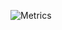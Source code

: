 <script src="https://embed.github.com/view/3d/aryasoni98/aryasoni98/master/stl/aryasoni98-2020.stl"></script>

![Metrics](https://metrics.lecoq.io/aryasoni98?template=classic&repositories.forks=true&isocalendar=1&languages=1&introduction=1&habits=1&licenses=1&contributors=1&stars=1&topics=1&gists=1&followup=1&lines=1&traffic=1&projects=1&activity=1&achievements=1&support=1&skyline=1&tweets=1&people=1&posts=1&stargazers=1&pagespeed=1&isocalendar.duration=full-year&languages.limit=8&languages.sections=most-used&languages.colors=github&languages.threshold=0%25&languages.indepth=true&languages.recent.load=300&languages.recent.days=14&introduction.title=true&habits.from=200&habits.days=14&habits.facts=true&habits.charts=false&licenses.ratio=true&licenses.legal=true&contributors.head=master&contributors.ignored=github-actions%5Bbot%5D%2C%20dependabot%5Bbot%5D%2C%20dependabot-preview%5Bbot%5D&contributors.contributions=false&stars.limit=4&topics.mode=mastered&topics.sort=stars&topics.limit=15&people.limit=24&people.size=28&people.types=followers%2C%20following&people.identicons=true&people.shuffle=true&followup.sections=repositories&projects.limit=4&projects.descriptions=true&activity.limit=5&activity.load=300&activity.days=14&activity.filter=all&activity.visibility=all&activity.timestamps=false&achievements.threshold=C&achievements.secrets=true&achievements.limit=0&skyline.year=2020&skyline.frames=60&skyline.quality=0.5&skyline.compatibility=true&pagespeed.url=.user.website&pagespeed.detailed=true&pagespeed.screenshot=true&tweets.attachments=false&tweets.limit=2&posts.source=hashnode&posts.descriptions=false&posts.covers=false&posts.limit=4&posts.user=.user.login&config.timezone=Asia%2FCalcutta)
